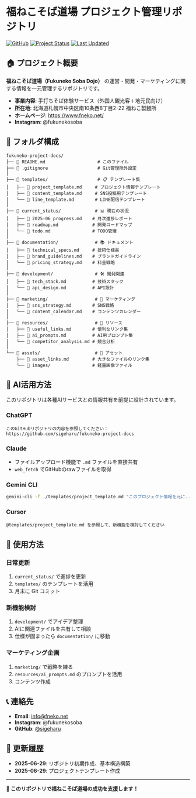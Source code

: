 # 福ねこそば道場 プロジェクト管理リポジトリ

[![GitHub](https://img.shields.io/badge/GitHub-sigeharu-blue)](https://github.com/sigeharu)
[![Project Status](https://img.shields.io/badge/Status-Active-green)]()
[![Last Updated](https://img.shields.io/badge/Updated-2025--06--29-blue)]()

## 🏠 **プロジェクト概要**

**福ねこそば道場（Fukuneko Soba Dojo）** の運営・開発・マーケティングに関する情報を一元管理するリポジトリです。

- **事業内容**: 手打ちそば体験サービス（外国人観光客＋地元民向け）
- **所在地**: 北海道札幌市中央区南10条西8丁目2-22 福ねこ製麺所
- **ホームページ**: https://www.fneko.net/
- **Instagram**: @fukunekosoba

## 📂 **フォルダ構成**

```
fukuneko-project-docs/
├── 📄 README.md                    # このファイル
├── 📄 .gitignore                   # Git管理除外設定
│
├── 📁 templates/                   # 📋 テンプレート集
│   ├── 📄 project_template.md     # プロジェクト情報テンプレート
│   ├── 📄 content_template.md     # SNS投稿用テンプレート
│   └── 📄 line_template.md        # LINE配信テンプレート
│
├── 📁 current_status/             # 📊 現在の状況
│   ├── 📄 2025-06_progress.md    # 月次進捗レポート
│   ├── 📄 roadmap.md             # 開発ロードマップ
│   └── 📄 todo.md                # TODO管理
│
├── 📁 documentation/              # 📚 ドキュメント
│   ├── 📄 technical_specs.md     # 技術仕様書
│   ├── 📄 brand_guidelines.md    # ブランドガイドライン
│   └── 📄 pricing_strategy.md    # 料金戦略
│
├── 📁 development/                # 🛠️ 開発関連
│   ├── 📄 tech_stack.md          # 技術スタック
│   └── 📄 api_design.md          # API設計
│
├── 📁 marketing/                  # 📱 マーケティング
│   ├── 📄 sns_strategy.md        # SNS戦略
│   └── 📄 content_calendar.md    # コンテンツカレンダー
│
├── 📁 resources/                  # 🔗 リソース
│   ├── 📄 useful_links.md        # 便利なリンク集
│   ├── 📄 ai_prompts.md          # AI用プロンプト集
│   └── 📄 competitor_analysis.md # 競合分析
│
└── 📁 assets/                     # 🎨 アセット
    ├── 📄 asset_links.md         # 大きなファイルのリンク集
    └── 📁 images/                # 軽量画像ファイル
```

## 🤖 **AI活用方法**

このリポジトリは各種AIサービスとの情報共有を前提に設計されています。

### **ChatGPT**
```
このGitHubリポジトリの内容を参照してください：
https://github.com/sigeharu/fukuneko-project-docs
```

### **Claude**
- ファイルアップロード機能で `.md` ファイルを直接共有
- `web_fetch` でGitHubのrawファイルを取得

### **Gemini CLI**
```bash
gemini-cli -f ./templates/project_template.md "このプロジェクト情報を元に..."
```

### **Cursor**
```
@templates/project_template.md を参照して、新機能を検討してください
```

## 🚀 **使用方法**

### **日常更新**
1. `current_status/` で進捗を更新
2. `templates/` のテンプレートを活用
3. 月末に Git コミット

### **新機能検討**
1. `development/` でアイデア整理
2. AIに関連ファイルを共有して相談
3. 仕様が固まったら `documentation/` に移動

### **マーケティング企画**
1. `marketing/` で戦略を練る
2. `resources/ai_prompts.md` のプロンプトを活用
3. コンテンツ作成

## 📞 **連絡先**

- **Email**: info@fneko.net
- **Instagram**: @fukunekosoba
- **GitHub**: [@sigeharu](https://github.com/sigeharu)

## 📅 **更新履歴**

- **2025-06-29**: リポジトリ初期作成、基本構造構築
- **2025-06-29**: プロジェクトテンプレート作成

---

**🎯 このリポジトリで福ねこそば道場の成功を支援します！**
